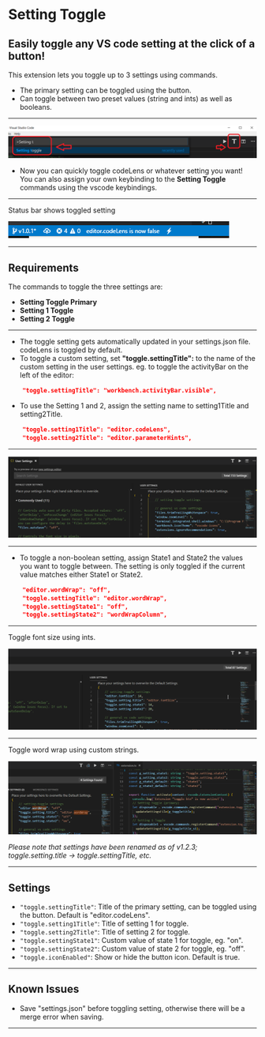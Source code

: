 # Setting Toggle

## Easily toggle any VS code setting at the **click of a button**!

This extension lets you toggle up to 3 settings using commands.
- The primary setting can be toggled using the button.
- Can toggle between two preset values (string and ints) as well as booleans.

---
<img src="https://raw.githubusercontent.com/Ho-Wan/vscode-setting-toggle/master/images/setting-toggle-img1.png" alt="setting-toggle-image1"/>

- Now you can quickly toggle codeLens or whatever setting you want! You can also assign your own keybinding to the **Setting Toggle** commands using the vscode keybindings.

---
Status bar shows toggled setting

<img src="https://raw.githubusercontent.com/Ho-Wan/vscode-setting-toggle/master/images/setting-toggle-status.gif" alt="setting-toggle-status.gif"/>

---
## Requirements


The commands to toggle the three settings are:
- **Setting Toggle Primary**
- **Setting 1 Toggle**
- **Setting 2 Toggle**
---
- The toggle setting gets automatically updated in your settings.json file. codeLens is toggled by default.
- To toggle a custom setting, set **"toggle.settingTitle":** to the name of the custom setting in the user settings.
eg. to toggle the activityBar on the left of the editor:
``` JSON
    "toggle.settingTitle": "workbench.activityBar.visible",
```
- To use the Setting 1 and 2, assign the setting name to setting1Title and setting2Title.
``` JSON
    "toggle.setting1Title": "editor.codeLens",
    "toggle.setting2Title": "editor.parameterHints",
```
---
<img src="https://raw.githubusercontent.com/Ho-Wan/vscode-setting-toggle/master/images/setting-toggle.gif" alt="setting-toggle-demo.gif">

---
- To toggle a non-boolean setting, assign State1 and State2 the values you want to toggle between. The setting is only toggled if the current value matches either State1 or State2.
``` JSON
    "editor.wordWrap": "off",
    "toggle.settingTitle": "editor.wordWrap",
    "toggle.settingState1": "off",
    "toggle.settingState2": "wordWrapColumn",
```
---
Toggle font size using ints.

<img src="https://raw.githubusercontent.com/Ho-Wan/vscode-setting-toggle/master/images/setting-toggle-states1.1.2a.gif" alt="setting-toggle-demo-states_ints.gif">

---
Toggle word wrap using custom strings.

<img src="https://raw.githubusercontent.com/Ho-Wan/vscode-setting-toggle/master/images/setting-toggle-states1.1.2b.gif" alt="setting-toggle-demo-states_strings.gif">

_Please note that settings have been renamed as of v1.2.3; toggle.setting.title -> toggle.settingTitle, etc._

---
## Settings

- `"toggle.settingTitle"`: Title of the primary setting, can be toggled using the button. Default is "editor.codeLens".
- `"toggle.setting1Title"`: Title of setting 1 for toggle.
- `"toggle.setting2Title"`: Title of setting 2 for toggle.
- `"toggle.settingState1"`: Custom value of state 1 for toggle, eg. "on".
- `"toggle.settingState2"`: Custom value of state 2 for toggle, eg. "off".
- `"toggle.iconEnabled"`: Show or hide the button icon. Default is true.

---
## Known Issues

- Save "settings.json" before toggling setting, otherwise there will be a merge error when saving.

---
